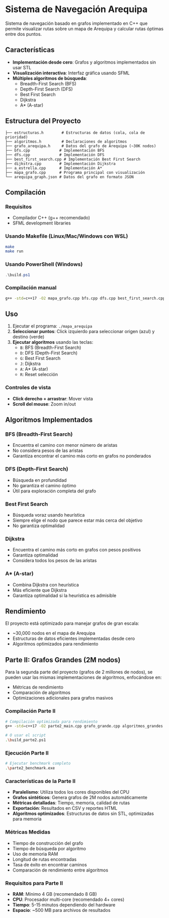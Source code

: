 # Sistema de Navegación Arequipa

Sistema de navegación basado en grafos implementado en C++ que permite visualizar rutas sobre un mapa de Arequipa y calcular rutas óptimas entre dos puntos.

## Características

- **Implementación desde cero**: Grafos y algoritmos implementados sin usar STL
- **Visualización interactiva**: Interfaz gráfica usando SFML
- **Múltiples algoritmos de búsqueda**:
  - Breadth-First Search (BFS)
  - Depth-First Search (DFS)  
  - Best First Search
  - Dijkstra
  - A* (A-star)

## Estructura del Proyecto

```
├── estructuras.h        # Estructuras de datos (cola, cola de prioridad)
├── algoritmos.h         # Declaraciones de algoritmos
├── grafo_arequipa.h     # Datos del grafo de Arequipa (~30K nodos)
├── bfs.cpp             # Implementación BFS
├── dfs.cpp             # Implementación DFS
├── best_first_search.cpp # Implementación Best First Search
├── dijkstra.cpp        # Implementación Dijkstra
├── a_estrella.cpp      # Implementación A*
├── mapa_grafo.cpp      # Programa principal con visualización
└── arequipa_graph.json # Datos del grafo en formato JSON
```

## Compilación

### Requisitos
- Compilador C++ (g++ recomendado)
- SFML development libraries

### Usando Makefile (Linux/Mac/Windows con WSL)
```bash
make
make run
```

### Usando PowerShell (Windows)
```powershell
.\build.ps1
```

### Compilación manual
```bash
g++ -std=c++17 -O2 mapa_grafo.cpp bfs.cpp dfs.cpp best_first_search.cpp a_estrella.cpp dijkstra.cpp -o mapa_arequipa -lsfml-graphics -lsfml-window -lsfml-system
```

## Uso

1. Ejecutar el programa: `./mapa_arequipa`
2. **Seleccionar puntos**: Click izquierdo para seleccionar origen (azul) y destino (verde)
3. **Ejecutar algoritmos** usando las teclas:
   - `B`: BFS (Breadth-First Search)
   - `D`: DFS (Depth-First Search)
   - `G`: Best First Search
   - `J`: Dijkstra
   - `A`: A* (A-star)
   - `R`: Reset selección

### Controles de vista
- **Click derecho + arrastrar**: Mover vista
- **Scroll del mouse**: Zoom in/out

## Algoritmos Implementados

### BFS (Breadth-First Search)
- Encuentra el camino con menor número de aristas
- No considera pesos de las aristas
- Garantiza encontrar el camino más corto en grafos no ponderados

### DFS (Depth-First Search)  
- Búsqueda en profundidad
- No garantiza el camino óptimo
- Útil para exploración completa del grafo

### Best First Search
- Búsqueda voraz usando heurística
- Siempre elige el nodo que parece estar más cerca del objetivo
- No garantiza optimalidad

### Dijkstra
- Encuentra el camino más corto en grafos con pesos positivos
- Garantiza optimalidad
- Considera todos los pesos de las aristas

### A* (A-star)
- Combina Dijkstra con heurística
- Más eficiente que Dijkstra
- Garantiza optimalidad si la heurística es admisible

## Rendimiento

El proyecto está optimizado para manejar grafos de gran escala:
- ~30,000 nodos en el mapa de Arequipa
- Estructuras de datos eficientes implementadas desde cero
- Algoritmos optimizados para rendimiento

## Parte II: Grafos Grandes (2M nodos)

Para la segunda parte del proyecto (grafos de 2 millones de nodos), se pueden usar las mismas implementaciones de algoritmos, enfocándose en:
- Métricas de rendimiento
- Comparación de algoritmos
- Optimizaciones adicionales para grafos masivos

### Compilación Parte II
```bash
# Compilación optimizada para rendimiento
g++ -std=c++17 -O2 parte2_main.cpp grafo_grande.cpp algoritmos_grandes.cpp dijkstra_grande.cpp metricas.cpp -o parte2_benchmark

# O usar el script
.\build_parte2.ps1
```

### Ejecución Parte II
```bash
# Ejecutar benchmark completo
.\parte2_benchmark.exe
```

### Características de la Parte II
- **Paralelismo**: Utiliza todos los cores disponibles del CPU
- **Grafos sintéticos**: Genera grafos de 2M nodos automáticamente
- **Métricas detalladas**: Tiempo, memoria, calidad de rutas
- **Exportación**: Resultados en CSV y reportes HTML
- **Algoritmos optimizados**: Estructuras de datos sin STL, optimizadas para memoria

### Métricas Medidas
- Tiempo de construcción del grafo
- Tiempo de búsqueda por algoritmo
- Uso de memoria RAM
- Longitud de rutas encontradas
- Tasa de éxito en encontrar caminos
- Comparación de rendimiento entre algoritmos

### Requisitos para Parte II
- **RAM**: Mínimo 4 GB (recomendado 8 GB)
- **CPU**: Procesador multi-core (recomendado 4+ cores)
- **Tiempo**: 5-15 minutos dependiendo del hardware
- **Espacio**: ~500 MB para archivos de resultados
